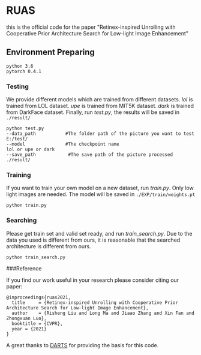 # RUAS

this is the official code for the paper "Retinex-inspired Unrolling with Cooperative Prior Architecture Search for Low-light Image Enhancement"

## Environment Preparing
```
python 3.6
pytorch 0.4.1
```

### Testing

We provide different models which are trained from different datasets.
*lol* is trained from LOL dataset.
*upe* is trained from MIT5K dataset.
*dark* is trained from DarkFace dataset.
Finally, run *test.py*, the results will be saved in `./result/`
```
python test.py 
--data_path           #The folder path of the picture you want to test
E:/test/
--model               #The checkpoint name
lol or upe or dark
--save_path            #The save path of the picture processed
./result/
```

### Training

If you want to train your own model on a new dataset, run *train.py*. 
Only low light images are needed.
The model will be saved in `./EXP/train/weights.pt`
```
python train.py 
```

### Searching
Please get train set and valid set ready, and run *train_search.py*.
Due to the data you used is different from ours, it is reasonable that the searched architecture is different from ours.
```
python train_search.py 
```

###Reference

If you find our work useful in your research please consider citing our paper:
```
@inproceedings{ruas2021,
  title     = {Retinex-inspired Unrolling with Cooperative Prior Architecture Search for Low-light Image Enhancement},
  author    = {Risheng Liu and Long Ma and Jiaao Zhang and Xin Fan and Zhongxuan Luo},
  booktitle = {CVPR},
  year = {2021}
}
```

A great thanks to [DARTS](https://github.com/quark0/darts) for providing the basis for this code.
